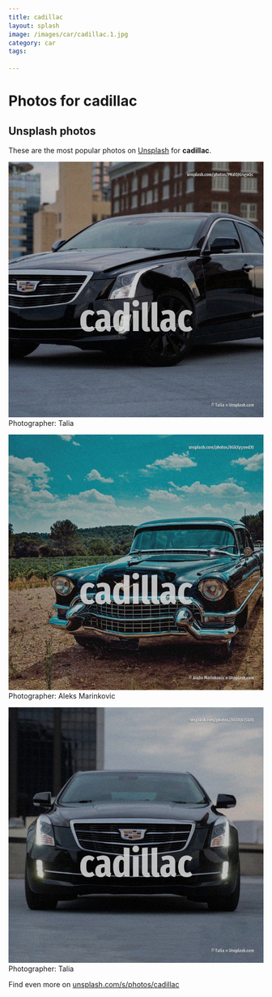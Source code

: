 ```yaml
---
title: cadillac
layout: splash
image: /images/car/cadillac.1.jpg
category: car
tags:

---
```

# Photos for cadillac
 
## Unsplash photos
These are the most popular photos on [Unsplash](https://unsplash.com) for **cadillac**.
 
![cadillac](/images/car/cadillac.1.jpg)
Photographer:  Talia
 
![cadillac](/images/car/cadillac.2.jpg)
Photographer:  Aleks Marinkovic
 
![cadillac](/images/car/cadillac.3.jpg)
Photographer:  Talia
 
Find even more on [unsplash.com/s/photos/cadillac](https://unsplash.com/s/photos/cadillac)
 
